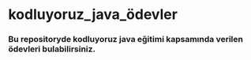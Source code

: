 # kodluyoruz_java_ödevler

### Bu repositoryde kodluyoruz java eğitimi kapsamında verilen ödevleri bulabilirsiniz.
